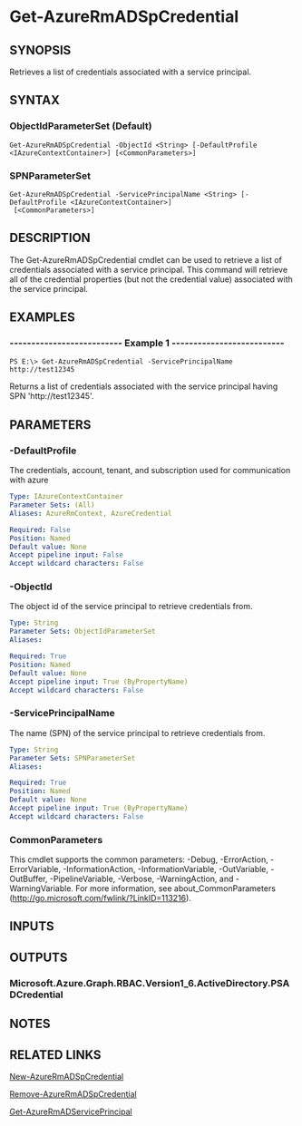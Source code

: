 ﻿---
external help file: Microsoft.Azure.Commands.Resources.dll-Help.xml
Module Name: AzureRM.Resources
ms.assetid: 7690143F-5F09-4739-9F66-B2ACDF8305F4
online version: https://docs.microsoft.com/en-us/powershell/module/azurerm.resources/get-azurermadspcredential
schema: 2.0.0
---

# Get-AzureRmADSpCredential

## SYNOPSIS
Retrieves a list of credentials associated with a service principal.

## SYNTAX

### ObjectIdParameterSet (Default)
```
Get-AzureRmADSpCredential -ObjectId <String> [-DefaultProfile <IAzureContextContainer>] [<CommonParameters>]
```

### SPNParameterSet
```
Get-AzureRmADSpCredential -ServicePrincipalName <String> [-DefaultProfile <IAzureContextContainer>]
 [<CommonParameters>]
```

## DESCRIPTION
The Get-AzureRmADSpCredential cmdlet can be used to retrieve a list of credentials associated with a service principal.
This command will retrieve all of the credential properties (but not the credential value) associated with the service principal.

## EXAMPLES

### --------------------------  Example 1  --------------------------
```
PS E:\> Get-AzureRmADSpCredential -ServicePrincipalName http://test12345
```

Returns a list of credentials associated with the service principal having SPN 'http://test12345'.

## PARAMETERS

### -DefaultProfile
The credentials, account, tenant, and subscription used for communication with azure

```yaml
Type: IAzureContextContainer
Parameter Sets: (All)
Aliases: AzureRmContext, AzureCredential

Required: False
Position: Named
Default value: None
Accept pipeline input: False
Accept wildcard characters: False
```

### -ObjectId
The object id of the service principal to retrieve credentials from.

```yaml
Type: String
Parameter Sets: ObjectIdParameterSet
Aliases: 

Required: True
Position: Named
Default value: None
Accept pipeline input: True (ByPropertyName)
Accept wildcard characters: False
```

### -ServicePrincipalName
The name (SPN) of the service principal to retrieve credentials from.

```yaml
Type: String
Parameter Sets: SPNParameterSet
Aliases: 

Required: True
Position: Named
Default value: None
Accept pipeline input: True (ByPropertyName)
Accept wildcard characters: False
```

### CommonParameters
This cmdlet supports the common parameters: -Debug, -ErrorAction, -ErrorVariable, -InformationAction, -InformationVariable, -OutVariable, -OutBuffer, -PipelineVariable, -Verbose, -WarningAction, and -WarningVariable. For more information, see about_CommonParameters (http://go.microsoft.com/fwlink/?LinkID=113216).

## INPUTS

## OUTPUTS

### Microsoft.Azure.Graph.RBAC.Version1_6.ActiveDirectory.PSADCredential

## NOTES

## RELATED LINKS

[New-AzureRmADSpCredential](./New-AzureRmADSpCredential.md)

[Remove-AzureRmADSpCredential](./Remove-AzureRmADSpCredential.md)

[Get-AzureRmADServicePrincipal](./Get-AzureRmADServicePrincipal.md)


